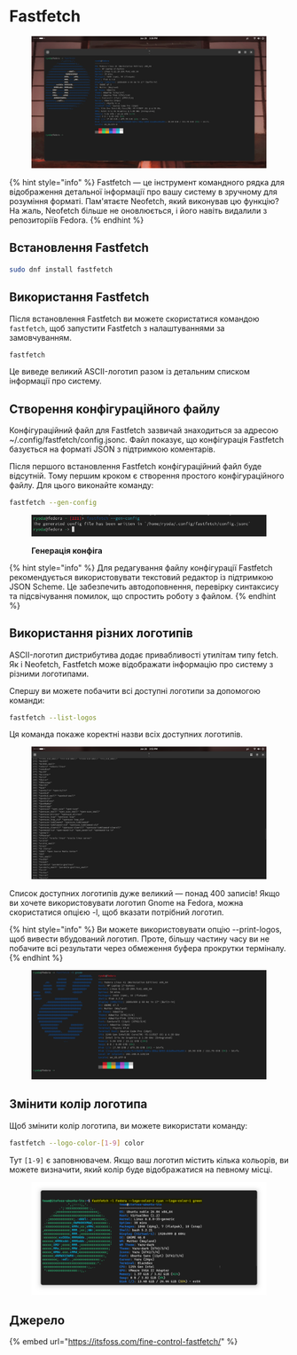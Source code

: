 # Fastfetch

<figure><img src="../../.gitbook/assets/image (52).png" alt=""><figcaption></figcaption></figure>

{% hint style="info" %}
Fastfetch — це інструмент командного рядка для відображення детальної інформації про вашу систему в зручному для розуміння форматі. Пам'ятаєте Neofetch, який виконував цю функцію? На жаль, Neofetch більше не оновлюється, і його навіть видалили з репозиторіїв Fedora.
{% endhint %}

## Встановлення Fastfetch

```bash
sudo dnf install fastfetch
```

## **Використання Fastfetch**

Після встановлення Fastfetch ви можете скористатися командою `fastfetch`, щоб запустити Fastfetch з налаштуваннями за замовчуванням.

```bash
fastfetch
```

Це виведе великий ASCII-логотип разом із детальним списком інформації про систему.

## Створення конфігураційного файлу

Конфігураційний файл для Fastfetch зазвичай знаходиться за адресою \~/.config/fastfetch/config.jsonc. Файл показує, що конфігурація Fastfetch базується на форматі JSON з підтримкою коментарів.

Після першого встановлення Fastfetch конфігураційний файл буде відсутній. Тому першим кроком є створення простого конфігураційного файлу. Для цього виконайте команду:

```bash
fastfetch --gen-config
```

<figure><img src="../../.gitbook/assets/image (53).png" alt=""><figcaption><p><strong>Генерація конфіга</strong></p></figcaption></figure>

{% hint style="info" %}
Для редагування файлу конфігурації Fastfetch рекомендується використовувати текстовий редактор із підтримкою JSON Scheme. Це забезпечить автодоповнення, перевірку синтаксису та підсвічування помилок, що спростить роботу з файлом.
{% endhint %}

## **Використання різних логотипів**

ASCII-логотип дистрибутива додає привабливості утилітам типу fetch. Як і Neofetch, Fastfetch може відображати інформацію про систему з різними логотипами.

Спершу ви можете побачити всі доступні логотипи за допомогою команди:

```bash
fastfetch --list-logos
```

Ця команда покаже коректні назви всіх доступних логотипів.

<figure><img src="../../.gitbook/assets/image (54).png" alt=""><figcaption></figcaption></figure>

Список доступних логотипів дуже великий — понад 400 записів! Якщо ви хочете використовувати логотип Gnome на Fedora, можна скористатися опцією -l, щоб вказати потрібний логотип.

{% hint style="info" %}
Ви можете використовувати опцію --print-logos, щоб вивести вбудований логотип. Проте, більшу частину часу ви не побачите всі результати через обмеження буфера прокрутки терміналу.
{% endhint %}

<figure><img src="../../.gitbook/assets/image (55).png" alt=""><figcaption></figcaption></figure>

## Змінити колір логотипа

Щоб змінити колір логотипа, ви можете використати команду:

```bash
fastfetch --logo-color-[1-9] color
```

Тут `[1-9]` є заповнювачем. Якщо ваш логотип містить кілька кольорів, ви можете визначити, який колір буде відображатися на певному місці.

<figure><img src="../../.gitbook/assets/image (56).png" alt=""><figcaption></figcaption></figure>

## Джерело

{% embed url="https://itsfoss.com/fine-control-fastfetch/" %}
